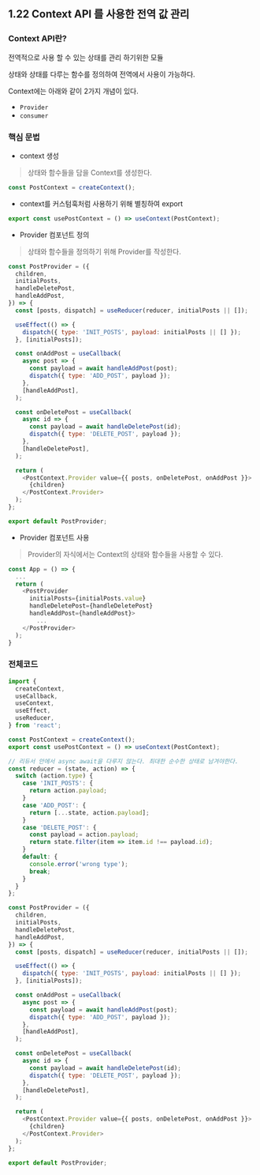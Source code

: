 ## 1.22 Context API 를 사용한 전역 값 관리

### Context API란?

전역적으로 사용 할 수 있는 상태를 관리 하기위한 모듈

상태와 상태를 다루는 함수를 정의하여 전역에서 사용이 가능하다.

Context에는 아래와 같이 2가지 개념이 있다.

- `Provider`
- `consumer`



### 핵심 문법

- context 생성

> 상태와 함수들을 담을 Context를 생성한다.

```js
const PostContext = createContext();
```



- context를 커스텀훅처럼 사용하기 위해 별칭하여 export

```js
export const usePostContext = () => useContext(PostContext);
```



- Provider 컴포넌트 정의

> 상태와 함수들을 정의하기 위해 Provider를 작성한다.

```js
const PostProvider = ({
  children,
  initialPosts,
  handleDeletePost,
  handleAddPost,
}) => {
  const [posts, dispatch] = useReducer(reducer, initialPosts || []);

  useEffect(() => {
    dispatch({ type: 'INIT_POSTS', payload: initialPosts || [] });
  }, [initialPosts]);

  const onAddPost = useCallback(
    async post => {
      const payload = await handleAddPost(post);
      dispatch({ type: 'ADD_POST', payload });
    },
    [handleAddPost],
  );

  const onDeletePost = useCallback(
    async id => {
      const payload = await handleDeletePost(id);
      dispatch({ type: 'DELETE_POST', payload });
    },
    [handleDeletePost],
  );

  return (
    <PostContext.Provider value={{ posts, onDeletePost, onAddPost }}>
      {children}
    </PostContext.Provider>
  );
};

export default PostProvider;
```



- Provider 컴포넌트 사용

> Provider의 자식에서는 Context의 상태와 함수들을 사용할 수 있다.

```js
const App = () => {
  ...
  return (
    <PostProvider
      initialPosts={initialPosts.value}
      handleDeletePost={handleDeletePost}
      handleAddPost={handleAddPost}>
     	...
    </PostProvider>
  );
}
```



### 전체코드

```js
import {
  createContext,
  useCallback,
  useContext,
  useEffect,
  useReducer,
} from 'react';

const PostContext = createContext();
export const usePostContext = () => useContext(PostContext);

// 리듀서 안에서 async await을 다루지 않는다. 최대한 순수한 상태로 남겨야한다.
const reducer = (state, action) => {
  switch (action.type) {
    case 'INIT_POSTS': {
      return action.payload;
    }
    case 'ADD_POST': {
      return [...state, action.payload];
    }
    case 'DELETE_POST': {
      const payload = action.payload;
      return state.filter(item => item.id !== payload.id);
    }
    default: {
      console.error('wrong type');
      break;
    }
  }
};

const PostProvider = ({
  children,
  initialPosts,
  handleDeletePost,
  handleAddPost,
}) => {
  const [posts, dispatch] = useReducer(reducer, initialPosts || []);

  useEffect(() => {
    dispatch({ type: 'INIT_POSTS', payload: initialPosts || [] });
  }, [initialPosts]);

  const onAddPost = useCallback(
    async post => {
      const payload = await handleAddPost(post);
      dispatch({ type: 'ADD_POST', payload });
    },
    [handleAddPost],
  );

  const onDeletePost = useCallback(
    async id => {
      const payload = await handleDeletePost(id);
      dispatch({ type: 'DELETE_POST', payload });
    },
    [handleDeletePost],
  );

  return (
    <PostContext.Provider value={{ posts, onDeletePost, onAddPost }}>
      {children}
    </PostContext.Provider>
  );
};

export default PostProvider;

```



